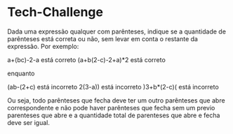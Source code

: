 # Tech-Challenge

Dada uma expressão qualquer com parênteses, indique se a quantidade de parênteses está correta ou não, sem levar em conta o restante da expressão. Por exemplo:

a+(bc)-2-a está correto (a+b(2-c)-2+a)*2 está correto

enquanto

(ab-(2+c) está incorreto 2(3-a)) está incorreto )3+b*(2-c)( está incorreto

Ou seja, todo parênteses que fecha deve ter um outro parênteses que abre correspondente e não pode haver parênteses que fecha sem um previo parenteses que abre e a quantidade total de parenteses que abre e fecha deve ser igual.
